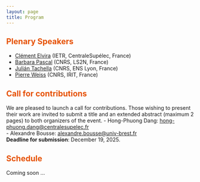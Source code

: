 ```yaml
---
layout: page
title: Program
---
```


<h2 style="color: #e65100;">Plenary Speakers</h2>

- <a href="https://c-elvira.github.io" target="_blank">Clément Elvira</a> (IETR, CentraleSupélec, France)
- <a href="https://bpascal-fr.github.io" target="_blank">Barbara Pascal</a> (CNRS, LS2N, France)
- <a href="https://tachella.github.io" target="_blank">Julián Tachella</a> (CNRS, ENS Lyon, France)
- <a href="https://www.math.univ-toulouse.fr/~weiss/index.html" target="_blank">Pierre Weiss</a> (CNRS, IRIT, France)

<h2 style="color: #e65100;">Call for contributions</h2>
We are pleased to launch a call for contributions. Those wishing to present their work are invited to submit a title and an extended abstract (maximum 2 pages) to both organizers of the event.
- Hong-Phuong Dang: <a href="mailto:hong-phuong.dang@centralesupelec.fr">hong-phuong.dang@centralesupelec.fr</a><br>
 - Alexandre Bousse: <a href="mailto:alexandre.bousse@univ-brest.fr">alexandre.bousse@univ-brest.fr</a><br>
<strong>Deadline for submission</strong>: December  19, 2025.

<h2 style="color: #e65100;">Schedule</h2>
Coming soon ...

<!--  **Day 1**
- 9h15 : 	**Welcome**
- 9h45-9h55 : **Introduction of the workshop**
- 10h00-10h40 : P1
- 10h50-11h10 : C1
- 11h15-11h55 :  P2
- 12h05-12h25 : C2
- 12h30	: **lunch break**
- 14h00-14h40	: P3
- 15h00-15h20	: C3
- 15h25	: **coffee break**
- 15h45-16h25 :	P4
- 16h35-16h55 :	C4
- 17h00-17h20 :	C5-->
	
<!--**Day 2**
- 9h00-9h40 :	P5
- 10h00-10h20 :	C6
- 10h25 :	**coffee break**
- 10h45-11h25 :	P6
- 11h35-11h55 :	C7
- 12h00-12h20 :	C8
- 12h25	: **lunch break**
- 14h00-14h40	: P8
- 15h00-15h20	: C9
- ... -->
